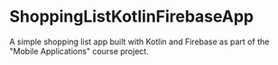 # ShoppingListKotlinFirebaseApp
A simple shopping list app built with Kotlin and Firebase as part of the "Mobile Applications" course project.
